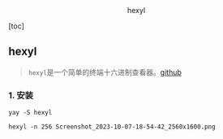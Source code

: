 <center>hexyl</center>





[toc]







## hexyl

> `hexyl`是一个简单的终端十六进制查看器。[github](https://github.com/sharkdp/hexyl)







### 1. 安装

```shell
yay -S hexyl

hexyl -n 256 Screenshot_2023-10-07-18-54-42_2560x1600.png
```


